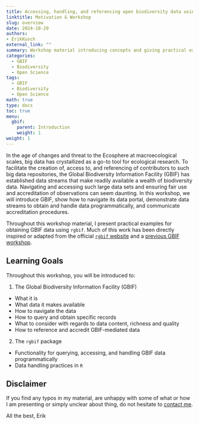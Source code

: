 ```yaml
---
title: Accessing, handling, and referencing open biodiversity data using the Global Biodiversity Information Facility (GBIF)
linktitle: Motivation & Workshop
slug: overview
date: 2024-10-29
authors:
- ErikKusch
external_link: ""
summary: Workshop material introducing concepts and giving practical examples for obtaining GBIF data using `rgbif`.
categories:
  - GBIF
  - Biodiversity
  - Open Science
tags:
  - GBIF
  - Biodiversity
  - Open Science
math: true
type: docs
toc: true 
menu:
  gbif:
    parent: Introduction
    weight: 1
weight: 1
---
```


In the age of changes and threat to the Ecosphere at macroecological scales, big data has crystallized as a go-to tool for ecological research. To facilitate the creation of, access to, and referencing of contributors to such big data repositories, the Global Biodiversity Information Facility (GBIF) has established data streams that make readily available a wealth of biodiversity data. Navigating and accessing such large data sets and ensuring fair use and accreditation of observations can seem daunting. In this workshop, we will introduce GBIF, show how to navigate its data portal, demonstrate data streams to obtain and handle data programmatically, and communicate accreditation procedures. 

Throughout this workshop material, I present practical examples for obtaining GBIF data using `rgbif`. Much of this work has been directly inspired or adapted from the official [`rgbif` website](https://docs.ropensci.org/rgbif/index.html) and a [previous GBIF workshop](https://gbif-europe.github.io/nordic_oikos_2018_r/). 

## Learning Goals 

Throughout this workshop, you will be introduced to:  

1. The Global Biodiversity Information Facility (GBIF)
- What it is
- What data it makes available
- How to navigate the data
- How to query and obtain specific records
- What to consider with regards to data content, richness and quality
- How to reference and accredit GBIF-mediated data

2. The `rgbif` package
- Functionality for querying, accessing, and handling GBIF data programmatically
- Data handling practices in `R`

## Disclaimer
If you find any typos in my material, are unhappy with some of what or how I am presenting or simply unclear about thing, do not hesitate to [contact me](/about/#contact).

All the best, 
Erik
